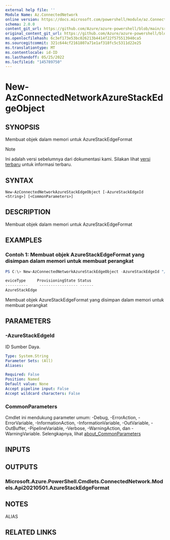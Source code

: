 ```yaml
---
external help file: ''
Module Name: Az.ConnectedNetwork
online version: https://docs.microsoft.com/powershell/module/az.ConnectedNetwork/new-AzConnectedNetworkAzureStackEdgeObject
schema: 2.0.0
content_git_url: https://github.com/Azure/azure-powershell/blob/main/src/ConnectedNetwork/help/New-AzConnectedNetworkAzureStackEdgeObject.md
original_content_git_url: https://github.com/Azure/azure-powershell/blob/main/src/ConnectedNetwork/help/New-AzConnectedNetworkAzureStackEdgeObject.md
ms.openlocfilehash: 6c3ef173e53bc026213b4414f22f575513940ca5
ms.sourcegitcommit: 321c644cf2161807a71e1af318fc5c5311d22e25
ms.translationtype: MT
ms.contentlocale: id-ID
ms.lasthandoff: 05/25/2022
ms.locfileid: "145789750"
---
```

# New-AzConnectedNetworkAzureStackEdgeObject

## SYNOPSIS
Membuat objek dalam memori untuk AzureStackEdgeFormat

> [!NOTE]
>Ini adalah versi sebelumnya dari dokumentasi kami. Silakan lihat [versi terbaru](/powershell/module/az.connectednetwork/new-azconnectednetworkazurestackedgeobject) untuk informasi terbaru.

## SYNTAX

```
New-AzConnectedNetworkAzureStackEdgeObject [-AzureStackEdgeId <String>] [<CommonParameters>]
```

## DESCRIPTION
Membuat objek dalam memori untuk AzureStackEdgeFormat

## EXAMPLES

### Contoh 1: Membuat objek AzureStackEdgeFormat yang disimpan dalam memori untuk membuat perangkat
```powershell
PS C:\> New-AzConnectedNetworkAzureStackEdgeObject -AzureStackEdgeId "/subscriptions/xxxxx-00000-xxxxx-00000/resourcegroups/myResources/providers/Microsoft.DataBoxEdge/dataBoxEdgeDevices/myAse1"

eviceType     ProvisioningState Status
----------     ----------------- ------
AzureStackEdge
```

Membuat objek AzureStackEdgeFormat yang disimpan dalam memori untuk membuat perangkat

## PARAMETERS

### -AzureStackEdgeId
ID Sumber Daya.

```yaml
Type: System.String
Parameter Sets: (All)
Aliases:

Required: False
Position: Named
Default value: None
Accept pipeline input: False
Accept wildcard characters: False
```

### CommonParameters
Cmdlet ini mendukung parameter umum: -Debug, -ErrorAction, -ErrorVariable, -InformationAction, -InformationVariable, -OutVariable, -OutBuffer, -PipelineVariable, -Verbose, -WarningAction, dan -WarningVariable. Selengkapnya, lihat [about_CommonParameters](http://go.microsoft.com/fwlink/?LinkID=113216)

## INPUTS

## OUTPUTS

### Microsoft.Azure.PowerShell.Cmdlets.ConnectedNetwork.Models.Api20210501.AzureStackEdgeFormat

## NOTES

ALIAS

## RELATED LINKS

